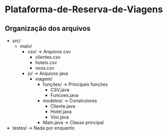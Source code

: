# Plataforma-de-Reserva-de-Viagens

## Organização dos arquivos

- src/
    - main/
        - csv/ -> Arquivos csv
            - clientes.csv
            - hoteis.csv
            - voos.csv
        - jv/ -> Arquivos java
            - viagem/
                - funções/ -> Principais funções
                    - CSV.java
                    - Funcoes.java
                - modelos/ -> Construtores
                    - Cliente.java
                    - Hotel.java
                    - Voo.java
                - Main.java -> Classe principal
- testes/ -> Nada por enquanto